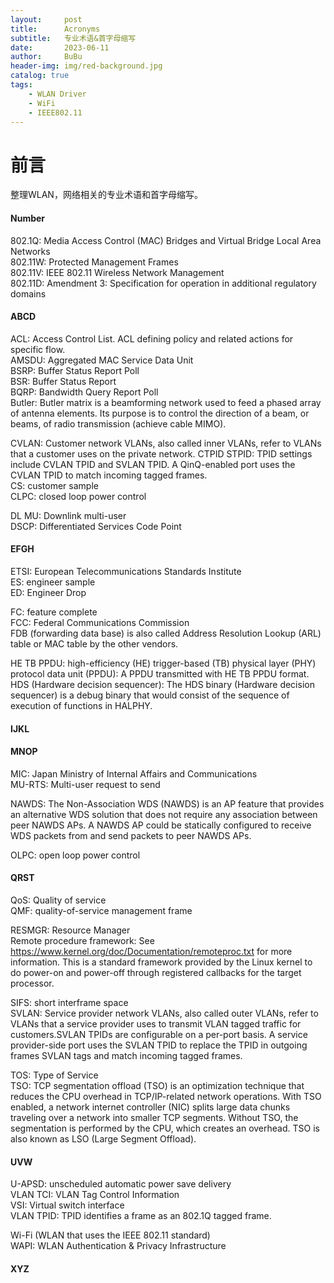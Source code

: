 ```yaml
---
layout:     post
title:      Acronyms
subtitle:   专业术语&首字母缩写
date:       2023-06-11
author:     BuBu
header-img: img/red-background.jpg
catalog: true
tags:
    - WLAN Driver
    - WiFi
    - IEEE802.11
---
```

# 前言

整理WLAN，网络相关的专业术语和首字母缩写。

#### Number
802.1Q: Media Access Control (MAC) Bridges and Virtual Bridge Local Area Networks  
802.11W: Protected Management Frames  
802.11V: IEEE 802.11 Wireless Network Management  
802.11D: Amendment 3: Specification for operation in additional regulatory domains  

#### ABCD
ACL: Access Control List. ACL defining policy and related actions for specific flow.  
AMSDU: Aggregated MAC Service Data Unit  
BSRP: Buffer Status Report Poll  
BSR: Buffer Status Report   
BQRP: Bandwidth Query Report Poll  
Butler: Butler matrix is a beamforming network used to feed a phased array of antenna elements. Its purpose is to control the direction of a beam, or beams, of radio transmission (achieve cable MIMO).  


CVLAN: Customer network VLANs, also called inner VLANs, refer to VLANs that a customer uses on the private network.
CTPID STPID: TPID settings include CVLAN TPID and SVLAN TPID. A QinQ-enabled port uses the CVLAN TPID to match incoming tagged frames.  
CS: customer sample  
CLPC: closed loop power control   
 

DL MU: Downlink multi-user  
DSCP: Differentiated Services Code Point   





#### EFGH
ETSI: European Telecommunications Standards Institute  
ES: engineer sample  
ED: Engineer Drop  

FC: feature complete  
FCC: Federal Communications Commission  
FDB (forwarding data base) is also called Address Resolution Lookup (ARL) table or MAC table by the other vendors.  
 
HE TB PPDU: high-efficiency (HE) trigger-based (TB) physical layer (PHY) protocol data unit (PPDU): A PPDU transmitted with HE TB PPDU format.   
HDS (Hardware decision sequencer): The HDS binary (Hardware decision sequencer) is a debug binary that would consist of the sequence of execution of functions in HALPHY.   

#### IJKL

#### MNOP
MIC: Japan Ministry of Internal Affairs and Communications  
MU-RTS: Multi-user request to send  

NAWDS: The Non-Association WDS (NAWDS) is an AP feature that provides an alternative WDS solution that does not require any association between peer NAWDS APs. A NAWDS AP could be statically configured to receive WDS packets from and send packets to peer NAWDS APs.  

OLPC: open loop power control  


#### QRST
QoS: Quality of service  
QMF: quality-of-service management frame  

RESMGR: Resource Manager  
Remote procedure framework: See https://www.kernel.org/doc/Documentation/remoteproc.txt for more information. This is a standard framework provided by the Linux kernel to do power-on and power-off through registered callbacks for the target processor.  


SIFS: short interframe space  
SVLAN: Service provider network VLANs, also called outer VLANs, refer to VLANs that a service provider uses to transmit VLAN tagged traffic for customers.SVLAN TPIDs are configurable on a per-port basis. A service provider-side port uses the SVLAN TPID to replace the TPID in outgoing frames SVLAN tags and match incoming tagged frames.  


TOS: Type of Service  
TSO: TCP segmentation offload (TSO) is an optimization technique that reduces the CPU overhead in TCP/IP-related network operations. With TSO enabled, a network internet controller (NIC) splits large data chunks traveling over a network into smaller TCP segments. Without TSO, the segmentation is performed by the CPU, which creates an overhead. TSO is also known as LSO (Large Segment Offload).   


#### UVW
U-APSD: unscheduled automatic power save delivery  
VLAN TCI: VLAN Tag Control Information  
VSI: Virtual switch interface  
VLAN TPID: TPID identifies a frame as an 802.1Q tagged frame.  

Wi-Fi (WLAN that uses the IEEE 802.11 standard)  
WAPI: WLAN Authentication & Privacy Infrastructure   


#### XYZ







 









